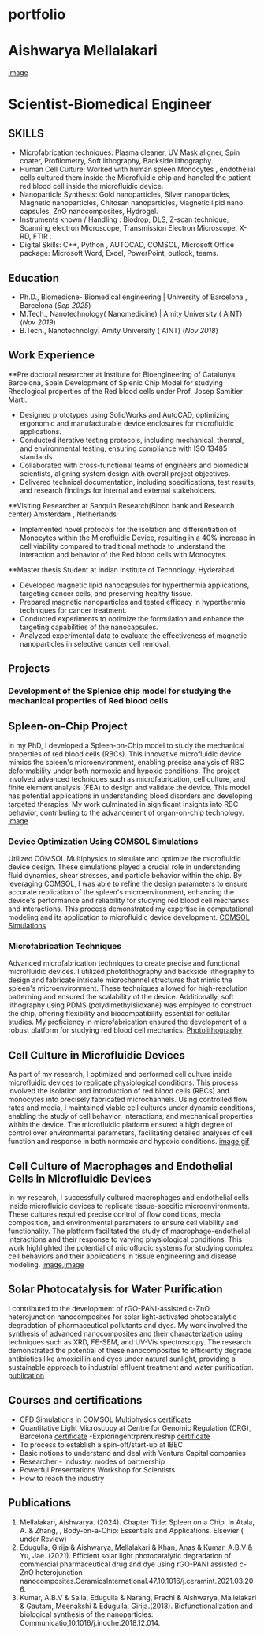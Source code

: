# portfolio

# Aishwarya Mellalakari
[image](/asset/Photo.jpeg)

# Scientist-Biomedical Engineer

## SKILLS
- Microfabrication techniques: Plasma cleaner, UV Mask aligner, Spin coater, Profilometry, Soft lithography, Backside lithography.
- Human Cell Culture: Worked with human spleen Monocytes , endothelial cells cultured them inside the Microfluidic chip and handled the patient red blood cell inside the microfluidic device.
- Nanoparticle Synthesis: Gold nanoparticles, Silver nanoparticles, Magnetic nanoparticles, Chitosan nanoparticles, Magnetic lipid nano. capsules, ZnO nanocomposites, Hydrogel.
- Instruments known / Handling : Biodrop, DLS, Z-scan technique, Scanning electron Microscope, Transmission Electron Microscope, X-RD, FTIR .
- Digital Skills: C++, Python , AUTOCAD, COMSOL, Microsoft Office package: Microsoft Word, Excel, PowerPoint, outlook, teams.

## Education
- Ph.D., Biomedicne- Biomedical engineering | University of Barcelona , Barcelona (_Sep 2025_)       		
- M.Tech., Nanotechnology( Nanomedicine)	| Amity University ( AINT)  (_Nov 2019_)	 			        		
- B.Tech., Nanotechnolgy| Amity University ( AINT) (_Nov 2018_)

## Work Experience
**Pre doctoral researcher at Institute for Bioengineering of Catalunya, Barcelona, Spain
Development of Splenic Chip Model for studying Rheological properties of the Red blood cells under Prof. Josep Samitier Marti.
- Designed prototypes using SolidWorks and AutoCAD, optimizing ergonomic and manufacturable device enclosures for microfluidic applications.
- Conducted iterative testing protocols, including mechanical, thermal, and environmental testing, ensuring compliance with ISO 13485 standards.
- Collaborated with cross-functional teams of engineers and biomedical scientists, aligning system design with overall project objectives.
- Delivered technical documentation, including specifications, test results, and research findings for internal and external stakeholders.

**Visiting Researcher at Sanquin Research(Blood bank and Research center) Amsterdam , Netherlands 
- Implemented novel protocols for the isolation and differentiation of Monocytes within the Microfluidic Device, resulting in a 40% increase in cell viability compared to traditional methods to understand the interaction and behavior of the Red blood cells with Monocytes. 

**Master thesis Student at Indian Institute of Technology, Hyderabad 
- Developed magnetic lipid nanocapsules for hyperthermia applications, targeting cancer cells, and preserving healthy tissue.
- Prepared magnetic nanoparticles and tested efficacy in hyperthermia techniques for cancer treatment.
- Conducted experiments to optimize the formulation and enhance the targeting capabilities of the nanocapsules.
- Analyzed experimental data to evaluate the effectiveness of magnetic nanoparticles in selective cancer cell removal.

## Projects
### Development of the Splenice chip model for studying the mechanical properties of Red blood cells 

## Spleen-on-Chip Project

In my PhD, I developed a Spleen-on-Chip model to study the mechanical properties of red blood cells (RBCs). This innovative microfluidic device mimics the spleen's microenvironment, enabling precise analysis of RBC deformability under both normoxic and hypoxic conditions. The project involved advanced techniques such as microfabrication, cell culture, and finite element analysis (FEA) to design and validate the device. This model has potential applications in understanding blood disorders and developing targeted therapies. My work culminated in significant insights into RBC behavior, contributing to the advancement of organ-on-chip technology.
[image](/asset/spleenonchip.png)

### Device Optimization Using COMSOL Simulations

Utilized COMSOL Multiphysics to simulate and optimize the microfluidic device design. These simulations played a crucial role in understanding fluid dynamics, shear stresses, and particle behavior within the chip. By leveraging COMSOL, I was able to refine the design parameters to ensure accurate replication of the spleen's microenvironment, enhancing the device's performance and reliability for studying red blood cell mechanics and interactions. This process demonstrated my expertise in computational modeling and its application to microfluidic device development.
[COMSOL Simulations](/asset/comsol.e.png)

### Microfabrication Techniques
Advanced microfabrication techniques to create precise and functional microfluidic devices. I utilized photolithography and backside lithography to design and fabricate intricate microchannel structures that mimic the spleen's microenvironment. These techniques allowed for high-resolution patterning and ensured the scalability of the device. Additionally, soft lithography using PDMS (polydimethylsiloxane) was employed to construct the chip, offering flexibility and biocompatibility essential for cellular studies. My proficiency in microfabrication ensured the development of a robust platform for studying red blood cell mechanics.
[Photolithography](/asset/PDMSMicrofluidicChipFabricationcopy.png)

## Cell Culture in Microfluidic Devices
As part of my research, I optimized and performed cell culture inside microfluidic devices to replicate physiological conditions. This process involved the isolation and introduction of red blood cells (RBCs) and monocytes into precisely fabricated microchannels. Using controlled flow rates and media, I maintained viable cell cultures under dynamic conditions, enabling the study of cell behavior, interactions, and mechanical properties within the device. The microfluidic platform ensured a high degree of control over environmental parameters, facilitating detailed analyses of cell function and response in both normoxic and hypoxic conditions.
[image](asset/Slide2copy.png),[gif](asset/Amira_AishuÇ_0.1ul_20pª_1000fps_C001S0012.gif)

## Cell Culture of Macrophages and Endothelial Cells in Microfluidic Devices
In my research, I successfully cultured macrophages and endothelial cells inside microfluidic devices to replicate tissue-specific microenvironments. These cultures required precise control of flow conditions, media composition, and environmental parameters to ensure cell viability and functionality. The platform facilitated the study of macrophage-endothelial interactions and their response to varying physiological conditions. This work highlighted the potential of microfluidic systems for studying complex cell behaviors and their applications in tissue engineering and disease modeling.
[image](asset/Slide3.png),[image](asset/Slide2.png) 
 
## Solar Photocatalysis for Water Purification
I contributed to the development of rGO-PANI-assisted c-ZnO heterojunction nanocomposites for solar light-activated photocatalytic degradation of pharmaceutical pollutants and dyes. My work involved the synthesis of advanced nanocomposites and their characterization using techniques such as XRD, FE-SEM, and UV-Vis spectroscopy. The research demonstrated the potential of these nanocomposites to efficiently degrade antibiotics like amoxicillin and dyes under natural sunlight, providing a sustainable approach to industrial effluent treatment and water purification​.
[publication](asset/1-s2.0-S0272884221008956-main.pdf)

## Courses and certifications 
- CFD Simulations in COMSOL Multiphysics [certificate](https://github.com/Amellalakari/Portfolio/blob/70fd55193bc106c3ae176220dff6bfb839441431/asset/Exploring%20entrprenureship_cert.pdf)
- Quantitative Light Microscopy at Centre for Genomic Regulation (CRG), Barcelona  [certificate](https://github.com/Amellalakari/Portfolio/blob/70fd55193bc106c3ae176220dff6bfb839441431/asset/CRG_certificate.pdf)
-Exploringentrprenureship [certificate](https://github.com/Amellalakari/Portfolio/blob/70fd55193bc106c3ae176220dff6bfb839441431/asset/Exploring%20entrprenureship_cert.pdf)
-	To process to establish a spin-off/start-up at IBEC
-	Basic notions to understand and deal with Venture Capital companies 
-	Researcher - Industry: modes of partnership 
-	Powerful Presentations Workshop for Scientists 
-	How to reach the industry

## Publications
1. Mellalakari, Aishwarya. (2024). Chapter Title: Spleen on a Chip. In Atala, A. & Zhang, , Body-on-a-Chip: Essentials and Applications. Elsevier ( under Review)
2. Edugulla, Girija & Aishwarya, Mellalakari & Khan, Anas & Kumar, A.B.V & Yu, Jae. (2021). Efficient solar light photocatalytic degradation of commercial pharmaceutical drug and dye using rGO-PANI assisted c-ZnO heterojunction nanocomposites.CeramicsInternational.47.10.1016/j.ceramint.2021.03.206.
3. Kumar, A.B.V & Saila, Edugulla & Narang, Prachi & Aishwarya, Mallelakari & Gautam, Meenakshi & Edugulla, Girija.(2018). Biofunctionalization and biological synthesis of the nanoparticles: Communicatio,10.1016/j.inoche.2018.12.014.  
